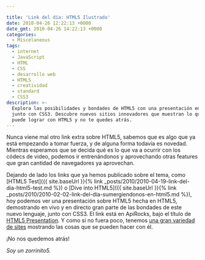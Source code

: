 ```yaml
---

title: 'Link del día: HTML5 Ilustrado'
date: 2010-04-26 12:22:13 +0000
date_gmt: 2010-04-26 14:22:13 +0000
categories:
  - Miscelaneous
tags:
  - internet
  - JavaScript
  - HTML
  - CSS
  - desarrollo web
  - HTML5
  - creatividad
  - standard
  - CSS3
description: >-
  Explora las posibilidades y bondades de HTML5 con una presentación en vivo,
  junto con CSS3. Descubre nuevos sitios innovadores que muestran lo que se
  puede lograr con HTML5 y no te quedes atrás.
---
```




Nunca viene mal otro link extra sobre HTML5, sabemos que es algo que ya está empezando a tomar fuerza, y de alguna forma todavía es novedad. Mientras esperamos que se decida qué es lo que va a ocurrir con los códecs de video, podemos ir entrenándonos y aprovechando otras features que gran cantidad de navegadores ya aprovechan.

Dejando de lado los links que ya hemos publicado sobre el tema, como [HTML5 Test]({{ site.baseUrl }}{% link _posts/2010/2010-04-19-link-del-dia-html5-test.md %}) o [Dive into HTML5]({{ site.baseUrl }}{% link _posts/2010/2010-02-02-link-del-dia-sumergiendonos-en-html5.md %}), hoy podemos ver una presentación sobre HTML5 hecha en HTML5, demostrando en vivo y en directo gran parte de las bondades de este nuevo lenguaje, junto con CSS3. El link está en ApiRocks, bajo el título de [HTML5 Presentation](http://apirocks.com/html5/html5.html). Y como si no fuera poco, tenemos [una gran variedad de sites](http://devsnippets.com/article/designing-with-html5-css3.html) mostrando las cosas que se pueden hacer con él.

¡No nos quedemos atrás!

_Soy un zorrinito5._
